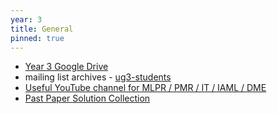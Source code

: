```yaml
---
year: 3
title: General
pinned: true
---
```


- [Year 3 Google Drive](/drive?next=0B2AAOQQZ_8BxODhFamlyZzhTV00)
- mailing list archives - [ug3-students](https://lists.inf.ed.ac.uk/mailman/private/ug3-students/)
- [Useful YouTube channel for MLPR / PMR / IT / IAML / DME](http://www.youtube.com/user/mathematicalmonk)
- [Past Paper Solution Collection](https://drive.google.com/drive/folders/0B2H3tpKy7YooZTVTWDJ2MmdhckU?usp=sharing)

